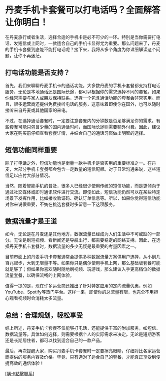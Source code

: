 # 丹麦手机卡套餐可以打电话吗？全面解答让你明白！

在丹麦旅行或者生活，选择合适的手机卡是必不可少的一环。特别是当你需要打电话、发短信或上网时，一款适合自己的手机卡显得尤为重要。那么问题来了，丹麦的手机卡套餐到底能不能打电话呢？接下来，我将从多个角度为你详细解读这个问题，让你不再迷茫。

## 打电话功能是否支持？

首先，我们来聊聊丹麦手机卡的通话功能。大多数丹麦的手机卡套餐都支持打电话服务，无论是本地通话还是国际长途，都可以根据你的需求选择不同的套餐。如果你经常需要与家人或朋友保持联系，选择一个包含通话功能的套餐会非常实用。而且，很多运营商还提供免费接听电话的服务，这意味着即使你在国外，也可以随时接听来自丹麦或其他国家的来电。

不过，在选择通话套餐时，一定要注意套餐内的分钟数是否足够满足你的需求。有些套餐可能只包含少量的国内通话时间，而国际长途则需要额外付费。因此，建议大家在购买前仔细查看套餐详情，并结合自己的通话习惯做出明智的选择。

## 短信功能同样重要

除了打电话之外，短信功能也是衡量一款手机卡是否实用的重要标准之一。在丹麦，大部分手机卡套餐都会包含一定数量的短信配额。对于日常沟通来说，这些短信足以应付大部分情况。

当然，随着智能手机的普及，很多人已经很少使用传统的短信功能，而是更倾向于通过社交媒体或即时通讯软件进行交流。即便如此，短信功能仍然可以在某些特定场景下发挥作用，比如接收验证码、确认订单信息等。所以，如果你觉得短信功能对你来说很重要，不妨在挑选套餐时多留意一下这项服务。

## 数据流量才是王道

如今，无论是在丹麦还是其他地方，数据流量已经成为人们生活中不可或缺的一部分。无论是刷短视频、看新闻还是导航出行，都需要稳定的网络支持。因此，在选择丹麦手机卡套餐时，数据流量的多少无疑是最重要的考量因素之一。

目前市面上的丹麦手机卡套餐通常会提供多种数据流量方案供用户选择，从小到几百兆起步，大到无限量不等。如果你只是偶尔使用手机上网，那么基础版套餐可能就足够了；但如果你喜欢随时随地刷视频、玩游戏，那么建议入手更高档位的数据流量套餐，以确保流畅的上网体验。

值得一提的是，现在许多运营商还推出了针对特定应用的定向流量优惠，例如YouTube、Spotify等热门平台。这样一来，即使你的总流量有限，也完全不用担心观看视频时会消耗太多流量。

## 总结：合理规划，轻松享受

综上所述，丹麦手机卡套餐不仅能够打电话，还能提供丰富的附加服务，如短信、数据流量等。具体如何选择，则需要根据个人的实际需求来决定。无论是短期游客还是长期居住者，都可以找到适合自己的一款产品。

最后，再次提醒大家，购买丹麦手机卡套餐时一定要擦亮眼睛，仔细对比各家运营商提供的服务内容及价格。毕竟，只有选对了适合自己的套餐，才能真正享受到便捷高效的通信体验！

[[購卡點擊聯系](https://t.me/s/esim1088)]
